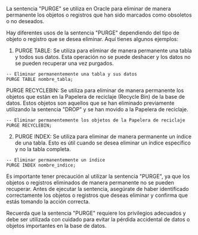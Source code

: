 La sentencia "PURGE" se utiliza en Oracle para eliminar de manera permanente los objetos o registros que han sido marcados como obsoletos o no deseados.

Hay diferentes usos de la sentencia "PURGE" dependiendo del tipo de objeto o registro que se desea eliminar. Aquí tienes algunos ejemplos:

1. PURGE TABLE: Se utiliza para eliminar de manera permanente una tabla y todos sus datos. Esta operación no se puede deshacer y los datos no se pueden recuperar una vez purgados.

```
-- Eliminar permanentemente una tabla y sus datos
PURGE TABLE nombre_tabla;
```

PURGE RECYCLEBIN: Se utiliza para eliminar de manera permanente los objetos que están en la Papelera de reciclaje (Recycle Bin) de la base de datos. Estos objetos son aquellos que se han eliminado previamente utilizando la sentencia "DROP" y se han movido a la Papelera de reciclaje.

```
-- Eliminar permanentemente los objetos de la Papelera de reciclaje
PURGE RECYCLEBIN;
```

2. PURGE INDEX: Se utiliza para eliminar de manera permanente un índice de una tabla. Esto es útil cuando se desea eliminar un índice específico y no la tabla completa.

```
-- Eliminar permanentemente un índice
PURGE INDEX nombre_indice;
```

Es importante tener precaución al utilizar la sentencia "PURGE", ya que los objetos o registros eliminados de manera permanente no se pueden recuperar. Antes de ejecutar la sentencia, asegúrate de haber identificado correctamente los objetos o registros que deseas eliminar y confirma que estás tomando la acción correcta.

Recuerda que la sentencia "PURGE" requiere los privilegios adecuados y debe ser utilizada con cuidado para evitar la pérdida accidental de datos o objetos importantes en la base de datos.